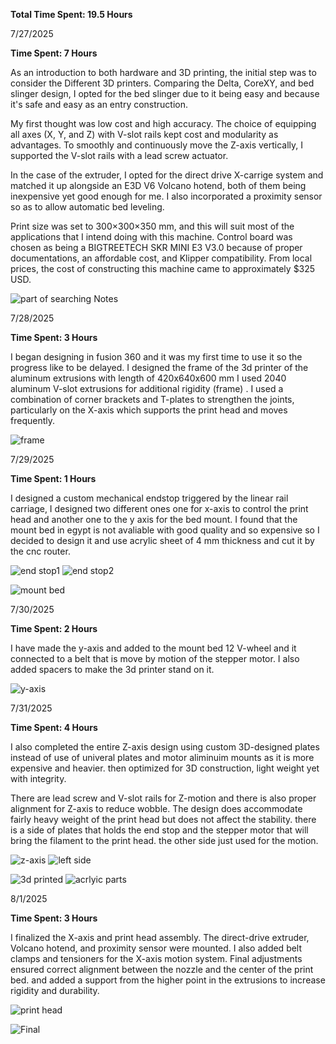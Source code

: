 **Total Time Spent: 19.5 Hours**

7/27/2025

**Time Spent: 7 Hours**

As an introduction to both hardware and 3D printing, the initial step was to consider the Different 3D printers. Comparing the Delta, CoreXY, and bed slinger design, I opted for the bed slinger due to it being easy and because it's safe and easy as an entry construction.

My first thought was low cost and high accuracy. The choice of equipping all axes (X, Y, and Z) with V-slot rails kept cost and modularity as advantages. To smoothly and continuously move the Z-axis vertically, I supported the V-slot rails with a lead screw actuator.

In the case of the extruder, I opted for the direct drive X-carrige system and matched it up alongside an E3D V6 Volcano hotend, both of them being inexpensive yet good enough for me. I also incorporated a proximity sensor so as to allow automatic bed leveling.

Print size was set to 300×300×350 mm, and this will suit most of the applications that I intend doing with this machine. Control board was chosen as being a BIGTREETECH SKR MINI E3 V3.0 because of proper documentations, an affordable cost, and Klipper compatibility. From local prices, the cost of constructing this machine came to approximately $325 USD.

![part of searching Notes](img/notes.png)

7/28/2025

**Time Spent: 3 Hours**

I began designing in fusion 360 and it was my first time to use it so the progress like to be delayed. I designed the frame of the 3d printer of the aluminum extrusions with length of 420x640x600 mm I used 2040 aluminum V-slot extrusions for additional rigidity (frame) . I used a combination of corner brackets and T-plates to strengthen the joints, particularly on the X-axis which supports the print head and moves frequently.

![frame](img/frame.png)

7/29/2025

**Time Spent: 1 Hours**

I designed a custom mechanical endstop triggered by the linear rail carriage, I designed two different ones one for x-axis to control the print head and another one to the y axis for the bed mount.
I found that the mount bed in egypt is not avaliable with good quality and so expensive so I decided to design it and use acrylic sheet of 4 mm thickness and cut it by the cnc router.

![end stop1](img/endstop1.png)
![end stop2](img/endstop2.png)

![mount bed](img/mountbed.png)

7/30/2025

**Time Spent: 2 Hours**

I have made the y-axis and added to the mount bed 12 V-wheel and it connected to a belt that is move by motion of the stepper motor. I also added spacers to make the 3d printer stand on it.

![y-axis](img/y_axis.png)

7/31/2025

**Time Spent: 4 Hours**

I also completed the entire Z-axis design using custom 3D-designed plates instead of use of univeral plates and motor aliminuim mounts as it is more expensive and heavier. then optimized for 3D construction, light weight yet with integrity.

There are lead screw and V-slot rails for Z-motion and there is also proper alignment for Z-axis to reduce wobble. The design does accommodate fairly heavy weight of the print head but does not affect the stability.
there is a side of plates that holds the end stop and the stepper motor that will bring the filament to the print head. the other side just used for the motion.

![z-axis](img/z_axis.png)
![left side](img/left_side.png)

![3d printed](img/3d_printed.png)
![acrlyic parts](img/acrylic.png)

8/1/2025

**Time Spent: 3 Hours**

I finalized the X-axis and print head assembly. The direct-drive extruder, Volcano hotend, and proximity sensor were mounted. I also added belt clamps and tensioners for the X-axis motion system. Final adjustments ensured correct alignment between the nozzle and the center of the print bed.
and added a support from the higher point in the extrusions to increase rigidity and durability.

![print head](img/print_head.png)

![Final](img/printer.png)

